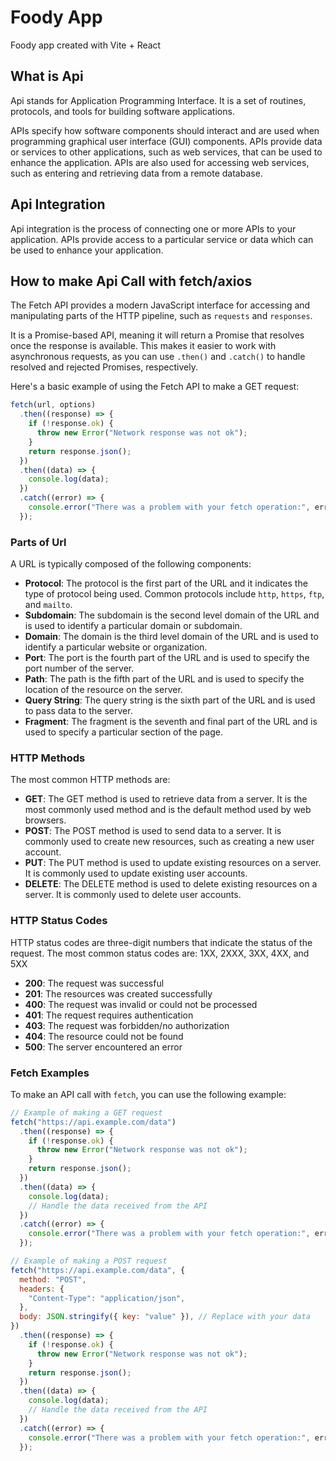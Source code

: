 # Foody App

Foody app created with Vite + React

## What is Api

Api stands for Application Programming Interface. It is a set of routines, protocols, and tools for building software applications.

APIs specify how software components should interact and are used when programming graphical user interface (GUI) components. APIs provide data or services to other applications, such as web services, that can be used to enhance the application. APIs are also used for accessing web services, such as entering and retrieving data from a remote database.

## Api Integration

Api integration is the process of connecting one or more APIs to your application. APIs provide access to a particular service or data which can be used to enhance your application.

## How to make Api Call with fetch/axios

The Fetch API provides a modern JavaScript interface for accessing and manipulating parts of the HTTP pipeline, such as `requests` and `responses`.

It is a Promise-based API, meaning it will return a Promise that resolves once the response is available. This makes it easier to work with asynchronous requests, as you can use `.then()` and `.catch()` to handle resolved and rejected Promises, respectively.

Here's a basic example of using the Fetch API to make a GET request:

```javascript
fetch(url, options)
  .then((response) => {
    if (!response.ok) {
      throw new Error("Network response was not ok");
    }
    return response.json();
  })
  .then((data) => {
    console.log(data);
  })
  .catch((error) => {
    console.error("There was a problem with your fetch operation:", error);
  });
```

### Parts of Url

A URL is typically composed of the following components:

- **Protocol**: The protocol is the first part of the URL and it indicates the type of protocol being used. Common protocols include `http`, `https`, `ftp`, and `mailto`.
- **Subdomain**: The subdomain is the second level domain of the URL and is used to identify a particular domain or subdomain.
- **Domain**: The domain is the third level domain of the URL and is used to identify a particular website or organization.
- **Port**: The port is the fourth part of the URL and is used to specify the port number of the server.
- **Path**: The path is the fifth part of the URL and is used to specify the location of the resource on the server.
- **Query String**: The query string is the sixth part of the URL and is used to pass data to the server.
- **Fragment**: The fragment is the seventh and final part of the URL and is used to specify a particular section of the page.

### HTTP Methods

The most common HTTP methods are:

- **GET**: The GET method is used to retrieve data from a server. It is the most commonly used method and is the default method used by web browsers.
- **POST**: The POST method is used to send data to a server. It is commonly used to create new resources, such as creating a new user account.
- **PUT**: The PUT method is used to update existing resources on a server. It is commonly used to update existing user accounts.
- **DELETE**: The DELETE method is used to delete existing resources on a server. It is commonly used to delete user accounts.

### HTTP Status Codes

HTTP status codes are three-digit numbers that indicate the status of the request. The most common status codes are:
1XX, 2XXX, 3XX, 4XX, and 5XX

- **200**: The request was successful
- **201**: The resources was created successfully
- **400**: The request was invalid or could not be processed
- **401**: The request requires authentication
- **403**: The request was forbidden/no authorization
- **404**: The resource could not be found
- **500**: The server encountered an error

### Fetch Examples

To make an API call with `fetch`, you can use the following example:

```javascript
// Example of making a GET request
fetch("https://api.example.com/data")
  .then((response) => {
    if (!response.ok) {
      throw new Error("Network response was not ok");
    }
    return response.json();
  })
  .then((data) => {
    console.log(data);
    // Handle the data received from the API
  })
  .catch((error) => {
    console.error("There was a problem with your fetch operation:", error);
  });

// Example of making a POST request
fetch("https://api.example.com/data", {
  method: "POST",
  headers: {
    "Content-Type": "application/json",
  },
  body: JSON.stringify({ key: "value" }), // Replace with your data
})
  .then((response) => {
    if (!response.ok) {
      throw new Error("Network response was not ok");
    }
    return response.json();
  })
  .then((data) => {
    console.log(data);
    // Handle the data received from the API
  })
  .catch((error) => {
    console.error("There was a problem with your fetch operation:", error);
  });
```

